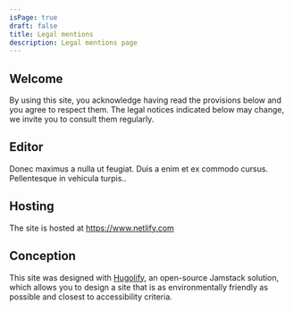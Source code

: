 ```yaml
---
isPage: true
draft: false
title: Legal mentions
description: Legal mentions page
---
```

## Welcome

By using this site, you acknowledge having read the provisions below and you agree to respect them. The legal notices indicated below may change, we invite you to consult them regularly.

## Editor

Donec maximus a nulla ut feugiat. Duis a enim et ex commodo cursus. Pellentesque in vehicula turpis..

## Hosting

The site is hosted at https://www.netlify.com

## Conception

This site was designed with [Hugolify](https://www.hugolify.io), an open-source Jamstack solution, which allows you to design a site that is as environmentally friendly as possible and closest to accessibility criteria.
